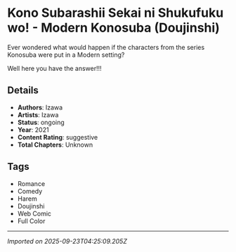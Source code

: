 # Kono Subarashii Sekai ni Shukufuku wo! - Modern Konosuba (Doujinshi)

Ever wondered what would happen if the characters from the series Konosuba were put in a Modern setting?

Well here you have the answer!!!

## Details
- **Authors**: Izawa
- **Artists**: Izawa
- **Status**: ongoing
- **Year**: 2021
- **Content Rating**: suggestive
- **Total Chapters**: Unknown

## Tags
- Romance
- Comedy
- Harem
- Doujinshi
- Web Comic
- Full Color

---
*Imported on 2025-09-23T04:25:09.205Z*

